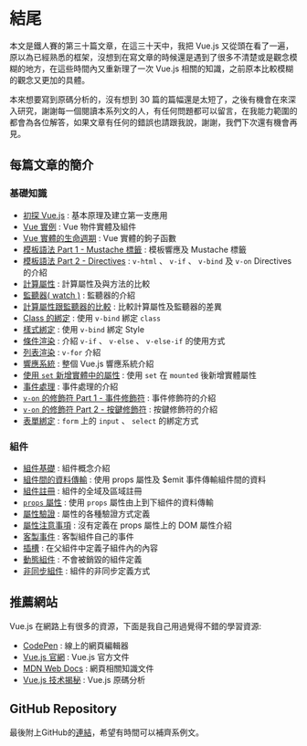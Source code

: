 # 結尾

本文是鐵人賽的第三十篇文章，在這三十天中，我把 Vue.js 又從頭在看了一遍，原以為已經熟悉的框架，沒想到在寫文章的時候還是遇到了很多不清楚或是觀念模糊的地方，在這些時間內又重新理了一次 Vue.js 相關的知識，之前原本比較模糊的觀念又更加的具體。

本來想要寫到原碼分析的，沒有想到 30 篇的篇幅還是太短了，之後有機會在來深入研究，謝謝每一個閱讀本系列文的人，有任何問題都可以留言，在我能力範圍的都會為各位解答，如果文章有任何的錯誤也請跟我說，謝謝，我們下次還有機會再見。

## 每篇文章的簡介

### 基礎知識

* [初探 Vue.js](02_FirstVue.md) : 基本原理及建立第一支應用
* [Vue 實例](03_Instance.md) : Vue 物件實體及組件
* [Vue 實體的生命週期](04_Lifecycle.md) : Vue 實體的鉤子函數
* [模板語法 Part 1 - Mustache 標籤](05_Mustache.md) : 模板響應及 Mustache 標籤
* [模板語法 Part 2 - Directives](06_Directives.md) : `v-html` 、 `v-if` 、 `v-bind` 及 `v-on` Directives 的介紹
* [計算屬性](07_Computed.md) : 計算屬性及與方法的比較
* [監聽器( watch )](08_Watcher.md) : 監聽器的介紹
* [計算屬性跟監聽器的比較](09_ComputedVSWatch.md) : 比較計算屬性及監聽器的差異
* [Class 的綁定](10_Class.md) : 使用 `v-bind` 綁定 `class`
* [樣式綁定](11_Style.md) : 使用 `v-bind` 綁定 Style
* [條件渲染](12_Conditional.md) : 介紹 `v-if` 、 `v-else` 、 `v-else-if` 的使用方式
* [列表渲染](13_For.md) : `v-for` 介紹
* [響應系統](14_Reactivity.md) : 整個 Vue.js 響應系統介紹
* [使用 `set` 新增實體中的屬性](15_Set.md) : 使用 `set` 在 `mounted` 後新增實體屬性
* [事件處理](16_Event.md) : 事件處理的介紹
* [`v-on` 的修飾符 Part 1 - 事件修飾符](17_EventModifier.md) : 事件修飾符的介紹
* [`v-on` 的修飾符 Part 2 - 按鍵修飾符](18_KeyModifier.md) : 按鍵修飾符的介紹
* [表單綁定](19_FormInputBinding.md) : `form` 上的 `input` 、 `select` 的綁定方式

### 組件

* [組件基礎](20_ComponentBasic.md) : 組件概念介紹
* [組件間的資料傳輸](21_ComponentData.md) : 使用 props 屬性及 $emit 事件傳輸組件間的資料
* [組件註冊](22_ComponentRegistration.md) : 組件的全域及區域註冊
* [`props` 屬性](23_Props.md) : 使用 `props` 屬性由上到下組件的資料傳輸
* [屬性驗證](24_PropsValidation.md) : 屬性的各種驗證方式定義
* [屬性注意事項](25_PropsAttribute.md) : 沒有定義在 props 屬性上的 DOM 屬性介紹
* [客製事件](26_CustomEvent.md) : 客製組件自己的事件
* [插槽](27_Slots.md) : 在父組件中定義子組件內的內容
* [動態組件](28_KeepAlive.md) : 不會被銷毀的組件定義
* [非同步組件](29_AsyncComponent.md) : 組件的非同步定義方式

## 推薦網站

Vue.js 在網路上有很多的資源，下面是我自己用過覺得不錯的學習資源:

* [CodePen](https://codepen.io/) : 線上的網頁編輯器
* [Vue.js 官網](https://vuejs.org/) : Vue.js 官方文件
* [MDN Web Docs](https://developer.mozilla.org/) : 網頁相關知識文件
* [Vue.js 技术揭秘](https://ustbhuangyi.github.io/vue-analysis/) : Vue.js 原碼分析

## GitHub Repository

最後附上GitHub的[連結](https://github.com/peterhpchen/VuejsQuest)，希望有時間可以補齊系例文。
